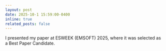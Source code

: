 ```yaml
---
layout: post
date: 2025-10-1 15:59:00-0400
inline: true
related_posts: false
---
```


I presented my paper at ESWEEK (EMSOFT) 2025, where it was selected as a Best Paper Candidate.